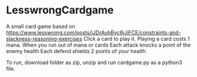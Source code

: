 # LesswrongCardgame
A small card game based on
https://www.lesswrong.com/posts/iJDrAuhByc8jJiFCE/constraints-and-slackness-reasoning-exercises
Click a card to play it.
Playing a card costs 1 mana.
When you run out of mana or cards
Each attack knocks a point of the enemy health
Each defend shields 2 points of your health

To run, download folder as zip, unzip and run cardgame.py as a python3 file.
